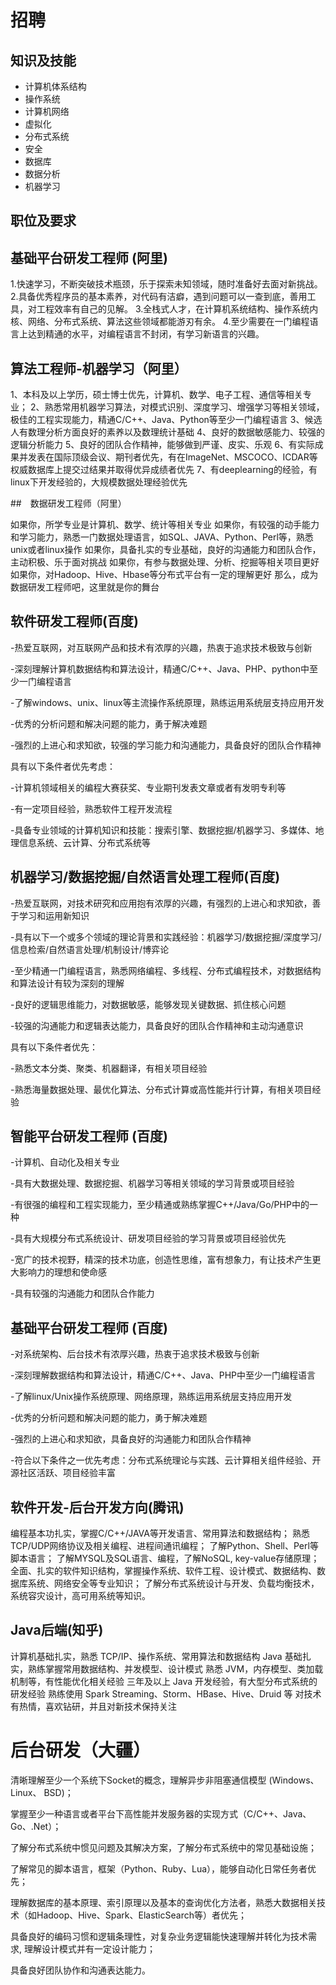 # 招聘

## 知识及技能

- 计算机体系结构
- 操作系统
- 计算机网络
- 虚拟化
- 分布式系统
- 安全
- 数据库
- 数据分析
- 机器学习


## 职位及要求

## 基础平台研发工程师 (阿里)

1.快速学习，不断突破技术瓶颈，乐于探索未知领域，随时准备好去面对新挑战。 
2.具备优秀程序员的基本素养，对代码有洁癖，遇到问题可以一查到底，善用工具，对工程效率有自己的见解。 
3.全栈式人才，在计算机系统结构、操作系统内核、网络、分布式系统、算法这些领域都能游刃有余。 
4.至少需要在一门编程语言上达到精通的水平，对编程语言不封闭，有学习新语言的兴趣。

## 算法工程师-机器学习（阿里）

1、本科及以上学历，硕士博士优先，计算机、数学、电子工程、通信等相关专业； 
2、熟悉常用机器学习算法，对模式识别、深度学习、增强学习等相关领域，极佳的工程实现能力，精通C/C++、Java、Python等至少一门编程语言 
3、候选人有数理分析方面良好的素养以及数理统计基础 
4、良好的数据敏感能力、较强的逻辑分析能力 
5、良好的团队合作精神，能够做到严谨、皮实、乐观 
6、有实际成果并发表在国际顶级会议、期刊者优先，有在ImageNet、MSCOCO、ICDAR等权威数据库上提交过结果并取得优异成绩者优先 
7、有deeplearning的经验，有linux下开发经验的，大规模数据处理经验优先

##　数据研发工程师（阿里）

如果你，所学专业是计算机、数学、统计等相关专业 
如果你，有较强的动手能力和学习能力，熟悉一门数据处理语言，如SQL、JAVA、Python、Perl等，熟悉unix或者linux操作 
如果你，具备扎实的专业基础，良好的沟通能力和团队合作，主动积极、乐于面对挑战 
如果你，有参与数据处理、分析、挖掘等相关项目更好 
如果你，对Hadoop、Hive、Hbase等分布式平台有一定的理解更好 
那么，成为数据研发工程师吧，这里就是你的舞台

## 软件研发工程师(百度)

-热爱互联网，对互联网产品和技术有浓厚的兴趣，热衷于追求技术极致与创新

-深刻理解计算机数据结构和算法设计，精通C/C++、Java、PHP、python中至少一门编程语言

-了解windows、unix、linux等主流操作系统原理，熟练运用系统层支持应用开发

-优秀的分析问题和解决问题的能力，勇于解决难题

-强烈的上进心和求知欲，较强的学习能力和沟通能力，具备良好的团队合作精神

具有以下条件者优先考虑：

-计算机领域相关的编程大赛获奖、专业期刊发表文章或者有发明专利等

-有一定项目经验，熟悉软件工程开发流程

-具备专业领域的计算机知识和技能：搜索引擎、数据挖掘/机器学习、多媒体、地理信息系统、云计算、分布式系统等

## 机器学习/数据挖掘/自然语言处理工程师(百度)

-热爱互联网，对技术研究和应用抱有浓厚的兴趣，有强烈的上进心和求知欲，善于学习和运用新知识

-具有以下一个或多个领域的理论背景和实践经验：机器学习/数据挖掘/深度学习/信息检索/自然语言处理/机制设计/博弈论

-至少精通一门编程语言，熟悉网络编程、多线程、分布式编程技术，对数据结构和算法设计有较为深刻的理解

-良好的逻辑思维能力，对数据敏感，能够发现关键数据、抓住核心问题

-较强的沟通能力和逻辑表达能力，具备良好的团队合作精神和主动沟通意识

具有以下条件者优先：

-熟悉文本分类、聚类、机器翻译，有相关项目经验

-熟悉海量数据处理、最优化算法、分布式计算或高性能并行计算，有相关项目经验

## 智能平台研发工程师 (百度)

-计算机、自动化及相关专业

-具有大数据处理、数据挖掘、机器学习等相关领域的学习背景或项目经验

-有很强的编程和工程实现能力，至少精通或熟练掌握C++/Java/Go/PHP中的一种

-具有大规模分布式系统设计、研发项目经验的学习背景或项目经验优先

-宽广的技术视野，精深的技术功底，创造性思维，富有想象力，有让技术产生更大影响力的理想和使命感

-具有较强的沟通能力和团队合作能力

## 基础平台研发工程师 (百度)

-对系统架构、后台技术有浓厚兴趣，热衷于追求技术极致与创新

-深刻理解数据结构和算法设计，精通C/C++、Java、PHP中至少一门编程语言

-了解linux/Unix操作系统原理、网络原理，熟练运用系统层支持应用开发

-优秀的分析问题和解决问题的能力，勇于解决难题

-强烈的上进心和求知欲，具备良好的沟通能力和团队合作精神

-符合以下条件之一优先考虑：分布式系统理论与实践、云计算相关组件经验、开源社区活跃、项目经验丰富

 ## 软件开发-后台开发方向(腾讯)

编程基本功扎实，掌握C/C++/JAVA等开发语言、常用算法和数据结构；
熟悉TCP/UDP网络协议及相关编程、进程间通讯编程；
了解Python、Shell、Perl等脚本语言；
了解MYSQL及SQL语言、编程，了解NoSQL, key-value存储原理；
全面、扎实的软件知识结构，掌握操作系统、软件工程、设计模式、数据结构、数据库系统、网络安全等专业知识；
了解分布式系统设计与开发、负载均衡技术，系统容灾设计，高可用系统等知识。

## Java后端(知乎)

计算机基础扎实，熟悉 TCP/IP、操作系统、常用算法和数据结构
Java 基础扎实，熟练掌握常用数据结构、并发模型、设计模式
熟悉 JVM，内存模型、类加载机制等，有性能优化相关经验
三年及以上 Java 开发经验，有大型分布式系统的研发经验
熟练使用 Spark Streaming、Storm、HBase、Hive、Druid 等
对技术有热情，喜欢钻研，并且对新技术保持关注

# 后台研发（大疆）

清晰理解至少一个系统下Socket的概念，理解异步非阻塞通信模型 (Windows、Linux、 BSD)；

掌握至少一种语言或者平台下高性能并发服务器的实现方式（C/C++、Java、Go、.Net）；

了解分布式系统中惯见问题及其解决方案，了解分布式系统中的常见基础设施；

了解常见的脚本语言，框架（Python、Ruby、Lua），能够自动化日常任务者优先；

理解数据库的基本原理、索引原理以及基本的查询优化方法者，熟悉大数据相关技术（如Hadoop、Hive、Spark、ElasticSearch等）者优先；

具备良好的编码习惯和逻辑条理性，对复杂业务逻辑能快速理解并转化为技术需求, 理解设计模式并有一定设计能力；

具备良好团队协作和沟通表达能力。